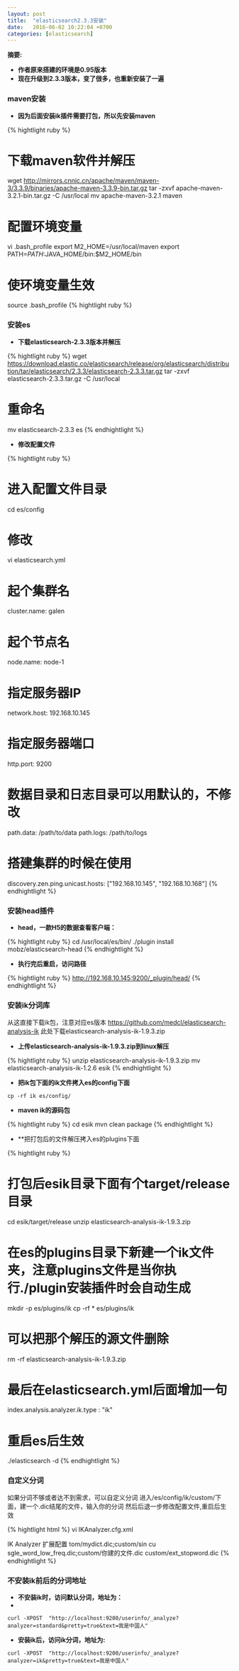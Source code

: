 ```yaml
---
layout: post
title:  "elasticsearch2.3.3安装"
date:   2016-06-02 10:22:04 +0700
categories: [elasticsearch]
---
```

 
**摘要:**  

* **作者原来搭建的环境是0.95版本**
* **现在升级到2.3.3版本，变了很多，也重新安装了一遍**

### maven安装
* **因为后面安装ik插件需要打包，所以先安装maven**

{% hightlight ruby %}
# 下载maven软件并解压
wget http://mirrors.cnnic.cn/apache/maven/maven-3/3.3.9/binaries/apache-maven-3.3.9-bin.tar.gz
tar -zxvf apache-maven-3.2.1-bin.tar.gz -C /usr/local
mv apache-maven-3.2.1 maven
# 配置环境变量
vi .bash_profile
export M2_HOME=/usr/local/maven
export PATH=$PATH:$JAVA_HOME/bin:$M2_HOME/bin
# 使环境变量生效
source .bash_profile
{% hightlight ruby %}

### 安装es    
* **下载elasticsearch-2.3.3版本并解压**  

{% hightlight ruby %} 
wget https://download.elastic.co/elasticsearch/release/org/elasticsearch/distribution/tar/elasticsearch/2.3.3/elasticsearch-2.3.3.tar.gz
tar -zxvf elasticsearch-2.3.3.tar.gz -C /usr/local
# 重命名
mv elasticsearch-2.3.3 es
{% endhightlight %}  

* **修改配置文件** 

{% hightlight ruby %}
# 进入配置文件目录
cd es/config
# 修改
vi elasticsearch.yml

# 起个集群名
 cluster.name: galen
# 起个节点名
 node.name: node-1
# 指定服务器IP
network.host: 192.168.10.145
# 指定服务器端口
 http.port: 9200
# 数据目录和日志目录可以用默认的，不修改
path.data: /path/to/data
path.logs: /path/to/logs
# 搭建集群的时候在使用
discovery.zen.ping.unicast.hosts: ["192.168.10.145", "192.168.10.168"]
{% endhightlight %}

### 安装head插件  
* **head，一款H5的数据查看客户端：**  

{% hightlight ruby %}
cd /usr/local/es/bin/
./plugin install mobz/elasticsearch-head
{% endhightlight %}

* **执行完后重启，访问路径**

{% hightlight ruby %}
http://192.168.10.145:9200/_plugin/head/
{% endhightlight %}

### 安装ik分词库

从这直接下载ik包，注意对应es版本
https://github.com/medcl/elasticsearch-analysis-ik
此处下载elasticsearch-analysis-ik-1.9.3.zip
* **上传elasticsearch-analysis-ik-1.9.3.zip到linux解压**

{% hightlight ruby %}
unzip elasticsearch-analysis-ik-1.9.3.zip
mv elasticsearch-analysis-ik-1.2.6 esik
{% endhightlight %}

* **把ik包下面的ik文件拷入es的config下面**

```
cp -rf ik es/config/
```

* **maven ik的源码包**

{% hightlight ruby %}
cd esik
mvn clean package
{% endhightlight %}

* **把打包后的文件解压拷入es的plugins下面

{% hightlight ruby %}
# 打包后esik目录下面有个target/release目录
cd esik/target/release
unzip elasticsearch-analysis-ik-1.9.3.zip
# 在es的plugins目录下新建一个ik文件夹，注意plugins文件是当你执行./plugin安装插件时会自动生成
mkdir -p es/plugins/ik
cp -rf * es/plugins/ik
# 可以把那个解压的源文件删除
rm -rf elasticsearch-analysis-ik-1.9.3.zip
# 最后在elasticsearch.yml后面增加一句
index.analysis.analyzer.ik.type : "ik"
# 重启es后生效
./elasticsearch -d
{% endhightlight %}

### 自定义分词
如果分词不够或者达不到需求，可以自定义分词
进入/es/config/ik/custom/下面，建一个.dic结尾的文件，输入你的分词
然后后退一步修改配置文件,重启后生效

{% hightlight html %}
vi IKAnalyzer.cfg.xml
<?xml version="1.0" encoding="UTF-8"?>
<!DOCTYPE properties SYSTEM "http://java.sun.com/dtd/properties.dtd">  
<properties>  
	<comment>IK Analyzer 扩展配置</comment>
tom/mydict.dic;custom/sin
	<!--用户可以在这里配置自己的扩展字典 -->
	<entry key="ext_dict">cu
sgle_word_low_freq.dic;custom/你建的文件.dic</entry> 	
	 <!--用户可以在这里配置自己的扩展停止词字典-->
	<entry key="ext_stopwords">custom/ext_stopword.dic</entry> 	
</properties>
{% endhightlight %}

### 不安装ik前后的分词地址
* **不安装ik时，访问默认分词，地址为：**  
* 
```
curl -XPOST  "http://localhost:9200/userinfo/_analyze?analyzer=standard&pretty=true&text=我是中国人"
```

* **安装ik后，访问ik分词，地址为:**  

```
curl -XPOST  "http://localhost:9200/userinfo/_analyze?analyzer=ik&pretty=true&text=我是中国人"
```



